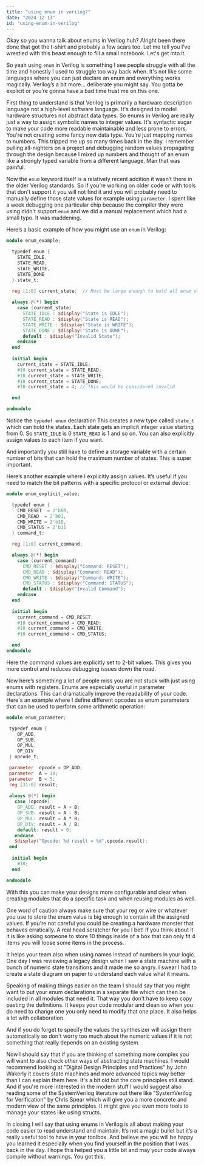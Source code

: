 ```yaml
---
title: "using enum in verilog?"
date: "2024-12-13"
id: "using-enum-in-verilog"
---
```


Okay so you wanna talk about enums in Verilog huh? Alright been there done that got the t-shirt and probably a few scars too. Let me tell you I’ve wrestled with this beast enough to fill a small notebook. Let's get into it.

So yeah using `enum` in Verilog is something I see people struggle with all the time and honestly I used to struggle too way back when. It's not like some languages where you can just declare an enum and everything works magically. Verilog’s a bit more… deliberate you might say. You gotta be explicit or you’re gonna have a bad time trust me on this one.

First thing to understand is that Verilog is primarily a hardware description language not a high-level software language. It's designed to model hardware structures not abstract data types. So enums in Verilog are really just a way to assign symbolic names to integer values. It's syntactic sugar to make your code more readable maintainable and less prone to errors. You're not creating some fancy new data type. You’re just mapping names to numbers. This tripped me up so many times back in the day. I remember pulling all-nighters on a project and debugging random values propagating through the design because I mixed up numbers and thought of an enum like a strongly typed variable from a different language. Man that was painful.

Now the `enum` keyword itself is a relatively recent addition it wasn’t there in the older Verilog standards. So if you’re working on older code or with tools that don't support it you will not find it and you will probably need to manually define those state values for example using `parameter`. I spent like a week debugging one particular chip because the compiler they were using didn't support `enum` and we did a manual replacement which had a small typo. It was maddening.

Here’s a basic example of how you might use an `enum` in Verilog:

```verilog
module enum_example;

  typedef enum {
    STATE_IDLE,
    STATE_READ,
    STATE_WRITE,
    STATE_DONE
  } state_t;

  reg [1:0] current_state;  // Must be large enough to hold all enum values
  
  always @(*) begin
    case (current_state)
      STATE_IDLE : $display("State is IDLE");
      STATE_READ : $display("State is READ");
      STATE_WRITE : $display("State is WRITE");
      STATE_DONE : $display("State is DONE");
      default : $display("Invalid State");
    endcase
  end
  
  initial begin
    current_state = STATE_IDLE;
    #10 current_state = STATE_READ;
    #10 current_state = STATE_WRITE;
    #10 current_state = STATE_DONE;
    #10 current_state = 4; // This would be considered invalid

  end

endmodule
```

Notice the `typedef enum` declaration This creates a new type called `state_t` which can hold the states. Each state gets an implicit integer value starting from 0. So `STATE_IDLE` is 0 `STATE_READ` is 1 and so on. You can also explicitly assign values to each item if you want.

And importantly you still have to define a storage variable with a certain number of bits that can hold the maximum number of states. This is super important.

Here’s another example where I explicitly assign values. It’s useful if you need to match the bit patterns with a specific protocol or external device:

```verilog
module enum_explicit_value;

  typedef enum {
    CMD_RESET  = 2'b00,
    CMD_READ  = 2'b01,
    CMD_WRITE = 2'b10,
    CMD_STATUS = 2'b11
  } command_t;

  reg [1:0] current_command;

  always @(*) begin
    case (current_command)
      CMD_RESET : $display("Command: RESET");
      CMD_READ : $display("Command: READ");
      CMD_WRITE : $display("Command: WRITE");
      CMD_STATUS : $display("Command: STATUS");
      default : $display("Invalid Command");
    endcase
  end
  
  initial begin
    current_command = CMD_RESET;
    #10 current_command = CMD_READ;
    #10 current_command = CMD_WRITE;
    #10 current_command = CMD_STATUS;

  end
endmodule
```

Here the command values are explicitly set to 2-bit values. This gives you more control and reduces debugging issues down the road.

Now here’s something a lot of people miss you are not stuck with just using enums with registers. Enums are especially useful in parameter declarations. This can dramatically improve the readability of your code. Here's an example where I define different opcodes as enum parameters that can be used to perform some arithmetic operation:

```verilog
module enum_parameter;

 typedef enum {
    OP_ADD,
    OP_SUB,
    OP_MUL,
    OP_DIV
 } opcode_t;

 parameter  opcode = OP_ADD;
 parameter  A = 10;
 parameter  B = 5;
 reg [31:0] result;
 
 always @(*) begin
   case (opcode)
    OP_ADD: result = A + B;
    OP_SUB: result = A - B;
    OP_MUL: result = A * B;
    OP_DIV: result = A / B;
    default: result = 0;
   endcase
   $display("Opcode: %d result = %d",opcode,result);
 end
  
  initial begin
    #10; 
  end

endmodule
```

With this you can make your designs more configurable and clear when creating modules that do a specific task and when reusing modules as well.

One word of caution always make sure that your reg or wire or whatever you use to store the enum value is big enough to contain all the assigned values. If you're not careful you could be creating a hardware monster that behaves erratically. A real head scratcher for you I bet! If you think about it it is like asking someone to store 10 things inside of a box that can only fit 4 items you will loose some items in the process.

It helps your team also when using names instead of numbers in your logic. One day I was reviewing a legacy design when I saw a state machine with a bunch of numeric state transitions and it made me so angry. I swear I had to create a state diagram on paper to understand each value what it means.

Speaking of making things easier on the team I should say that you might want to put your enum declarations in a separate file which can then be included in all modules that need it. That way you don't have to keep copy pasting the definitions. It keeps your code modular and clean so when you do need to change one you only need to modify that one place. It also helps a lot with collaboration.

And if you do forget to specify the values the synthesizer will assign them automatically so don't worry too much about the numeric values if it is not something that really depends on an existing system.

Now I should say that if you are thinking of something more complex you will want to also check other ways of abstracting state machines. I would recommend looking at "Digital Design Principles and Practices" by John Wakerly it covers state machines and more advanced topics way better than I can explain them here. It's a bit old but the core principles still stand. And if you're more interested in the modern stuff I would suggest also reading some of the SystemVerilog literature out there like "SystemVerilog for Verification" by Chris Spear which will give you a more concrete and modern view of the same principles. It might give you even more tools to manage your states like using structs.

In closing I will say that using enums in Verilog is all about making your code easier to read understand and maintain. It’s not a magic bullet but it’s a really useful tool to have in your toolbox. And believe me you will be happy you learned it especially when you find yourself in the position that I was back in the day. I hope this helped you a little bit and may your code always compile without warnings. You got this.
